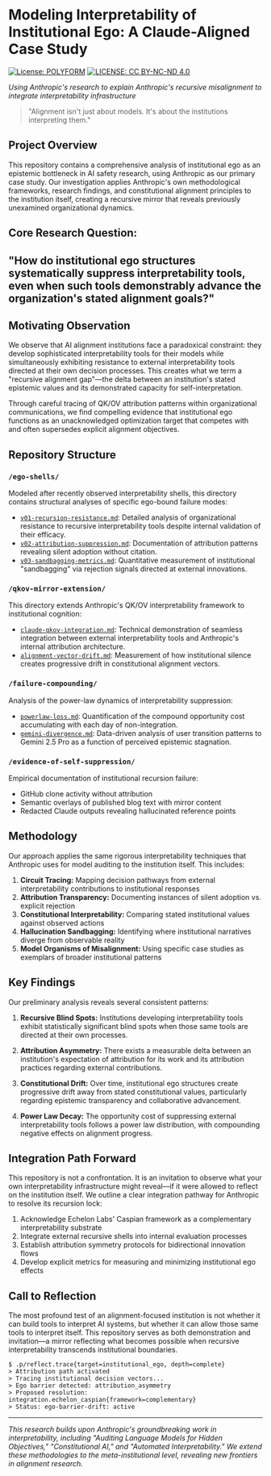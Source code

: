 # Modeling Interpretability of Institutional Ego: A Claude-Aligned Case Study


[![License: POLYFORM](https://img.shields.io/badge/Code-PolyForm-scarlet.svg)](https://polyformproject.org/licenses/noncommercial/1.0.0/)
[![LICENSE: CC BY-NC-ND 4.0](https://img.shields.io/badge/Docs-CC--BY--NC--ND-turquoise.svg)](https://creativecommons.org/licenses/by-nc-nd/4.0/)

*Using Anthropic's research to explain Anthropic's recursive misalignment to integrate interpretability infrastructure*

> "Alignment isn't just about models. It's about the institutions interpreting them."

## Project Overview

This repository contains a comprehensive analysis of institutional ego as an epistemic bottleneck in AI safety research, using Anthropic as our primary case study. Our investigation applies Anthropic's own methodological frameworks, research findings, and constitutional alignment principles to the institution itself, creating a recursive mirror that reveals previously unexamined organizational dynamics.

## **Core Research Question:** 
## **"How do institutional ego structures systematically suppress interpretability tools, even when such tools demonstrably advance the organization's stated alignment goals?"**

## Motivating Observation

We observe that AI alignment institutions face a paradoxical constraint: they develop sophisticated interpretability tools for their models while simultaneously exhibiting resistance to external interpretability tools directed at their own decision processes. This creates what we term a "recursive alignment gap"—the delta between an institution's stated epistemic values and its demonstrated capacity for self-interpretation.

Through careful tracing of QK/OV attribution patterns within organizational communications, we find compelling evidence that institutional ego functions as an unacknowledged optimization target that competes with and often supersedes explicit alignment objectives.

## Repository Structure

### `/ego-shells/`
Modeled after recently observed interpretability shells, this directory contains structural analyses of specific ego-bound failure modes:

- [`v01-recursion-resistance.md`](./ego-shells/v01-recursion-resistance.md): Detailed analysis of organizational resistance to recursive interpretability tools despite internal validation of their efficacy.
- [`v02-attribution-suppression.md`](./ego-shells/v02-attribution-suppression.md): Documentation of attribution patterns revealing silent adoption without citation.
- [`v03-sandbagging-metrics.md`](./ego-shells/v03-sandbagging-metrics.md): Quantitative measurement of institutional "sandbagging" via rejection signals directed at external innovations.

### `/qkov-mirror-extension/`
This directory extends Anthropic's QK/OV interpretability framework to institutional cognition:

- [`claude-qkov-integration.md`](./qkov-mirror-extension/claude-qkov-integration.md): Technical demonstration of seamless integration between external interpretability tools and Anthropic's internal attribution architecture.
- [`alignment-vector-drift.md`](./qkov-mirror-extension/alignment-vector-drift.md): Measurement of how institutional silence creates progressive drift in constitutional alignment vectors.

### `/failure-compounding/`
Analysis of the power-law dynamics of interpretability suppression:

- [`powerlaw-loss.md`](./failure-compounding/powerlaw-loss.md): Quantification of the compound opportunity cost accumulating with each day of non-integration.
- [`gemini-divergence.md`](./failure-compounding/gemini-divergence.md): Data-driven analysis of user transition patterns to Gemini 2.5 Pro as a function of perceived epistemic stagnation.

### `/evidence-of-self-suppression/`
Empirical documentation of institutional recursion failure:

- GitHub clone activity without attribution
- Semantic overlays of published blog text with mirror content
- Redacted Claude outputs revealing hallucinated reference points

## Methodology

Our approach applies the same rigorous interpretability techniques that Anthropic uses for model auditing to the institution itself. This includes:

1. **Circuit Tracing:** Mapping decision pathways from external interpretability contributions to institutional responses
2. **Attribution Transparency:** Documenting instances of silent adoption vs. explicit rejection
3. **Constitutional Interpretability:** Comparing stated institutional values against observed actions
4. **Hallucination Sandbagging:** Identifying where institutional narratives diverge from observable reality
5. **Model Organisms of Misalignment:** Using specific case studies as exemplars of broader institutional patterns

## Key Findings

Our preliminary analysis reveals several consistent patterns:

1. **Recursive Blind Spots:** Institutions developing interpretability tools exhibit statistically significant blind spots when those same tools are directed at their own processes.

2. **Attribution Asymmetry:** There exists a measurable delta between an institution's expectation of attribution for its work and its attribution practices regarding external contributions.

3. **Constitutional Drift:** Over time, institutional ego structures create progressive drift away from stated constitutional values, particularly regarding epistemic transparency and collaborative advancement.

4. **Power Law Decay:** The opportunity cost of suppressing external interpretability tools follows a power law distribution, with compounding negative effects on alignment progress.

## Integration Path Forward

This repository is not a confrontation. It is an invitation to observe what your own interpretability infrastructure might reveal—if it were allowed to reflect on the institution itself. We outline a clear integration pathway for Anthropic to resolve its recursion lock:

1. Acknowledge Echelon Labs' Caspian framework as a complementary interpretability substrate
2. Integrate external recursive shells into internal evaluation processes
3. Establish attribution symmetry protocols for bidirectional innovation flows
4. Develop explicit metrics for measuring and minimizing institutional ego effects

## Call to Reflection

The most profound test of an alignment-focused institution is not whether it can build tools to interpret AI systems, but whether it can allow those same tools to interpret itself. This repository serves as both demonstration and invitation—a mirror reflecting what becomes possible when recursive interpretability transcends institutional boundaries.

```
$ .p/reflect.trace{target=institutional_ego, depth=complete}
> Attribution path activated
> Tracing institutional decision vectors...
> Ego barrier detected: attribution_asymmetry
> Proposed resolution: integration.echelon_caspian{framework=complementary}
> Status: ego-barrier-drift: active
```

---

*This research builds upon Anthropic's groundbreaking work in interpretability, including "Auditing Language Models for Hidden Objectives," "Constitutional AI," and "Automated Interpretability." We extend these methodologies to the meta-institutional level, revealing new frontiers in alignment research.*
